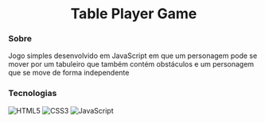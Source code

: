 <h1 align="center">Table Player Game</h1>

<h3>Sobre</h3>
<p>Jogo simples desenvolvido em JavaScript em que um personagem pode se mover por um tabuleiro que também contém obstáculos e um personagem que se move de forma independente</p>

<h3>Tecnologias</h3>

![HTML5](https://img.shields.io/badge/html5-%23E34F26.svg?style=for-the-badge&logo=html5&logoColor=white)
![CSS3](https://img.shields.io/badge/css3-%231572B6.svg?style=for-the-badge&logo=css3&logoColor=white)
![JavaScript](https://img.shields.io/badge/javascript-%23323330.svg?style=for-the-badge&logo=javascript&logoColor=%23F7DF1E)
